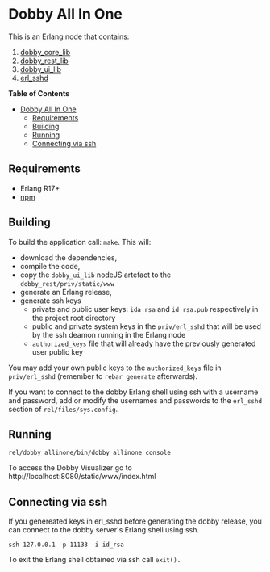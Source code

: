 # Dobby All In One

This is an Erlang node that contains:

1. [dobby_core_lib](https://github.com/ivanos/dobby_core_lib)
2. [dobby_rest_lib](https://github.com/ivanos/dobby_rest_lib)
3. [dobby_ui_lib](https://github.com/ivanos/dobby_ui_lib)
3. [erl_sshd](https://github.com/marcsugiyama/erl_sshd)

<!-- markdown-toc start - Don't edit this section. Run M-x markdown-toc/generate-toc again -->
**Table of Contents**

- [Dobby All In One](#dobby-all-in-one)
    - [Requirements](#requirements)
    - [Building](#building)
    - [Running](#running)
    - [Connecting via ssh](#connecting-via-ssh)

<!-- markdown-toc end -->


## Requirements
- Erlang R17+
- [npm](https://www.npmjs.com/)

## Building
To build the application call: `make`. This will:

* download the dependencies,
* compile the code,
* copy the `dobby_ui_lib` nodeJS artefact to the `dobby_rest/priv/static/www`
* generate an Erlang release,
* generate ssh keys
  * private and public user keys: `ida_rsa` and `id_rsa.pub` respectively
  in the project root directory
  * public and private system keys in the `priv/erl_sshd` that will be used
  by the ssh deamon running in the Erlang node
  * `authorized_keys` file that will already have the previously generated
  user public key

You may add your own public keys to the `authorized_keys` file in
`priv/erl_sshd` (remember to `rebar generate` afterwards).

If you want to connect to the dobby Erlang shell using ssh with
a username and password, add or modify the usernames and passwords
to the `erl_sshd` section of `rel/files/sys.config`.

## Running

```
rel/dobby_allinone/bin/dobby_allinone console
```

To access the Dobby Visualizer go to http://localhost:8080/static/www/index.html

## Connecting via ssh
If you genereated keys in erl_sshd before generating the dobby release,
you can connect to the dobby server's Erlang shell using ssh.
```
ssh 127.0.0.1 -p 11133 -i id_rsa
```

To exit the Erlang shell obtained via ssh call `exit().`
